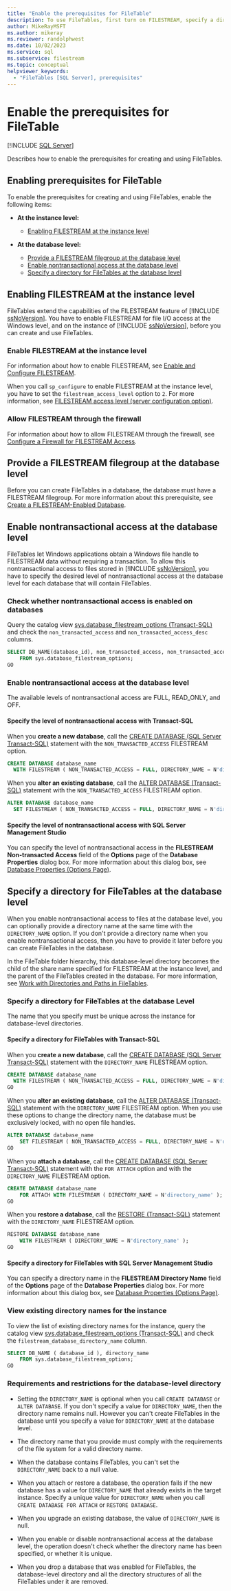 ```yaml
---
title: "Enable the prerequisites for FileTable"
description: To use FileTables, first turn on FILESTREAM, specify a directory, and set certain options and access levels. Learn how to meet all prerequisites.
author: MikeRayMSFT
ms.author: mikeray
ms.reviewer: randolphwest
ms.date: 10/02/2023
ms.service: sql
ms.subservice: filestream
ms.topic: conceptual
helpviewer_keywords:
  - "FileTables [SQL Server], prerequisites"
---
```

# Enable the prerequisites for FileTable

[!INCLUDE [SQL Server](../../includes/applies-to-version/sqlserver.md)]

Describes how to enable the prerequisites for creating and using FileTables.

## <a id="EnablePrereq"></a> Enabling prerequisites for FileTable

To enable the prerequisites for creating and using FileTables, enable the following items:

- **At the instance level:**

  - [Enabling FILESTREAM at the instance level](#BasicsFilestream)

- **At the database level:**

  - [Provide a FILESTREAM filegroup at the database level](#filegroup)
  - [Enable nontransactional access at the database level](#BasicsNTAccess)
  - [Specify a directory for FileTables at the database level](#BasicsDirectory)

## <a id="BasicsFilestream"></a> Enabling FILESTREAM at the instance level

FileTables extend the capabilities of the FILESTREAM feature of [!INCLUDE [ssNoVersion](../../includes/ssnoversion-md.md)]. You have to enable FILESTREAM for file I/O access at the Windows level, and on the instance of [!INCLUDE [ssNoVersion](../../includes/ssnoversion-md.md)], before you can create and use FileTables.

### <a id="HowToFilestream"></a> Enable FILESTREAM at the instance level

For information about how to enable FILESTREAM, see [Enable and Configure FILESTREAM](../../relational-databases/blob/enable-and-configure-filestream.md).

When you call `sp_configure` to enable FILESTREAM at the instance level, you have to set the `filestream_access_level` option to `2`. For more information, see [FILESTREAM access level (server configuration option)](../../database-engine/configure-windows/filestream-access-level-server-configuration-option.md).

### <a id="firewall"></a> Allow FILESTREAM through the firewall

For information about how to allow FILESTREAM through the firewall, see [Configure a Firewall for FILESTREAM Access](configure-a-firewall-for-filestream-access.md).

## <a id="filegroup"></a> Provide a FILESTREAM filegroup at the database level

Before you can create FileTables in a database, the database must have a FILESTREAM filegroup. For more information about this prerequisite, see [Create a FILESTREAM-Enabled Database](create-a-filestream-enabled-database.md).

## <a id="BasicsNTAccess"></a> Enable nontransactional access at the database level

FileTables let Windows applications obtain a Windows file handle to FILESTREAM data without requiring a transaction. To allow this nontransactional access to files stored in [!INCLUDE [ssNoVersion](../../includes/ssnoversion-md.md)], you have to specify the desired level of nontransactional access at the database level for each database that will contain FileTables.

### <a id="HowToCheckAccess"></a> Check whether nontransactional access is enabled on databases

Query the catalog view [sys.database_filestream_options (Transact-SQL)](../../relational-databases/system-catalog-views/sys-database-filestream-options-transact-sql.md) and check the `non_transacted_access` and `non_transacted_access_desc` columns.

```sql
SELECT DB_NAME(database_id), non_transacted_access, non_transacted_access_desc
    FROM sys.database_filestream_options;
GO
```

### <a id="HowToNTAccess"></a> Enable nontransactional access at the database level

The available levels of nontransactional access are FULL, READ_ONLY, and OFF.

#### Specify the level of nontransactional access with Transact-SQL

When you **create a new database**, call the [CREATE DATABASE (SQL Server Transact-SQL)](../../t-sql/statements/create-database-transact-sql.md) statement with the `NON_TRANSACTED_ACCESS` FILESTREAM option.

```sql
CREATE DATABASE database_name
  WITH FILESTREAM ( NON_TRANSACTED_ACCESS = FULL, DIRECTORY_NAME = N'directory_name' );
```

When you **alter an existing database**, call the [ALTER DATABASE (Transact-SQL)](../../t-sql/statements/alter-database-transact-sql.md) statement with the `NON_TRANSACTED_ACCESS` FILESTREAM option.

```sql
ALTER DATABASE database_name
  SET FILESTREAM ( NON_TRANSACTED_ACCESS = FULL, DIRECTORY_NAME = N'directory_name' );
```

#### Specify the level of nontransactional access with SQL Server Management Studio

You can specify the level of nontransactional access in the **FILESTREAM Non-transacted Access** field of the **Options** page of the **Database Properties** dialog box. For more information about this dialog box, see [Database Properties (Options Page)](../../relational-databases/databases/database-properties-options-page.md).

## <a id="BasicsDirectory"></a> Specify a directory for FileTables at the database level

When you enable nontransactional access to files at the database level, you can optionally provide a directory name at the same time with the `DIRECTORY_NAME` option. If you don't provide a directory name when you enable nontransactional access, then you have to provide it later before you can create FileTables in the database.

In the FileTable folder hierarchy, this database-level directory becomes the child of the share name specified for FILESTREAM at the instance level, and the parent of the FileTables created in the database. For more information, see [Work with Directories and Paths in FileTables](../../relational-databases/blob/work-with-directories-and-paths-in-filetables.md).

### <a id="HowToDirectory"></a> Specify a directory for FileTables at the database Level

The name that you specify must be unique across the instance for database-level directories.

#### Specify a directory for FileTables with Transact-SQL

When you **create a new database**, call the [CREATE DATABASE (SQL Server Transact-SQL)](../../t-sql/statements/create-database-transact-sql.md) statement with the `DIRECTORY_NAME` FILESTREAM option.

```sql
CREATE DATABASE database_name
  WITH FILESTREAM ( NON_TRANSACTED_ACCESS = FULL, DIRECTORY_NAME = N'directory_name' );
GO
```

When you **alter an existing database**, call the [ALTER DATABASE (Transact-SQL)](../../t-sql/statements/alter-database-transact-sql.md) statement with the `DIRECTORY_NAME` FILESTREAM option. When you use these options to change the directory name, the database must be exclusively locked, with no open file handles.

```sql
ALTER DATABASE database_name
    SET FILESTREAM ( NON_TRANSACTED_ACCESS = FULL, DIRECTORY_NAME = N'directory_name' );
GO
```

When you **attach a database**, call the [CREATE DATABASE (SQL Server Transact-SQL)](../../t-sql/statements/create-database-transact-sql.md) statement with the `FOR ATTACH` option and with the `DIRECTORY_NAME` FILESTREAM option.

```sql
CREATE DATABASE database_name
    FOR ATTACH WITH FILESTREAM ( DIRECTORY_NAME = N'directory_name' );
GO
```

When you **restore a database**, call the [RESTORE (Transact-SQL)](../../t-sql/statements/restore-statements-transact-sql.md) statement with the `DIRECTORY_NAME` FILESTREAM option.

```sql
RESTORE DATABASE database_name
    WITH FILESTREAM ( DIRECTORY_NAME = N'directory_name' );
GO
```

#### Specify a directory for FileTables with SQL Server Management Studio

You can specify a directory name in the **FILESTREAM Directory Name** field of the **Options** page of the **Database Properties** dialog box. For more information about this dialog box, see [Database Properties (Options Page)](../../relational-databases/databases/database-properties-options-page.md).

### <a id="viewnames"></a> View existing directory names for the instance

To view the list of existing directory names for the instance, query the catalog view [sys.database_filestream_options (Transact-SQL)](../../relational-databases/system-catalog-views/sys-database-filestream-options-transact-sql.md) and check the `filestream_database_directory_name` column.

```sql
SELECT DB_NAME ( database_id ), directory_name
    FROM sys.database_filestream_options;
GO
```

### <a id="ReqDirectory"></a> Requirements and restrictions for the database-level directory

- Setting the `DIRECTORY_NAME` is optional when you call `CREATE DATABASE` or `ALTER DATABASE`. If you don't specify a value for `DIRECTORY_NAME`, then the directory name remains null. However you can't create FileTables in the database until you specify a value for `DIRECTORY_NAME` at the database level.

- The directory name that you provide must comply with the requirements of the file system for a valid directory name.

- When the database contains FileTables, you can't set the `DIRECTORY_NAME` back to a null value.

- When you attach or restore a database, the operation fails if the new database has a value for `DIRECTORY_NAME` that already exists in the target instance. Specify a unique value for `DIRECTORY_NAME` when you call `CREATE DATABASE FOR ATTACH` or `RESTORE DATABASE`.

- When you upgrade an existing database, the value of `DIRECTORY_NAME` is null.

- When you enable or disable nontransactional access at the database level, the operation doesn't check whether the directory name has been specified, or whether it is unique.

- When you drop a database that was enabled for FileTables, the database-level directory and all the directory structures of all the FileTables under it are removed.

